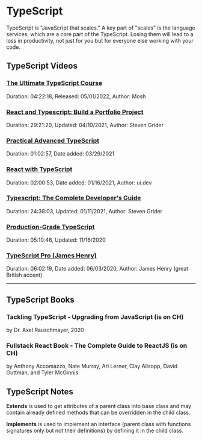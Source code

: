 
# TypeScript

TypeScript is "JavaScript that scales." A key part of "scales" is the language services, which are a core part of the TypeScript. 
Losing them will lead to a loss in productivity, not just for you but for everyone else working with your code.

## TypeScript Videos

### [The Ultimate TypeScript Course](https://coursehunter.net/course/ultimate-typescript-kurs)

Duration: 04:22:18, Released: 05/01/2022, Author: Mosh

### [React and Typescript: Build a Portfolio Project](https://coursehunter.net/course/react-i-typescript-sozdanie-portfolio-proekta)

Duration: 29:21:20, Updated: 04/10/2021, Author: Steven Grider

### [Practical Advanced TypeScript](https://coursehunter.net/course/prakticheskiy-prodvinutyy-typescript)

Duration: 01:02:57, Date added: 03/29/2021

### [React with TypeScript](https://coursehunter.net/course/react-s-typescript)

Duration: 02:00:53, Date added: 01/16/2021, Author: ui.dev

### [Typescript: The Complete Developer's Guide](https://coursehunter.net/course/typescript-polnoe-rukovodstvo-razrabotchika)

Duration: 24:38:03,  Updated: 01/11/2021, Author: Steven Grider

### [Production-Grade TypeScript](https://coursehunter.net/course/production-typescript)

Duration: 05:10:46,  Updated: 11/16/2020

### [TypeScript Pro (James Henry)](https://coursehunter.net/course/typescript-pro-james-henry)

Duration: 06:02:19, Date added: 06/03/2020, Author: James Henry (great British accent)

<hr>
  
## TypeScript Books

### Tackling TypeScript - Upgrading from JavaScript (is on CH)

by Dr. Axel Rauschmayer, 2020

### Fullstack React Book - The Complete Guide to ReactJS (is on CH)

by Anthony Accomazzo, Nate Murray, Ari Lerner, Clay Allsopp, David Guttman, and Tyler McGinnis

  
## TypeScript Notes

**Extends** is used to get attributes of a parent class into base class and may contain already defined methods that can be overridden in the child class.

**Implements** is used to implement an interface (parent class with functions signatures only but not their definitions) by defining it in the child class.

